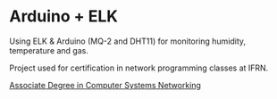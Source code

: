 # Arduino + ELK

Using ELK & Arduino (MQ-2 and DHT11) for monitoring humidity, temperature and gas.

Project used for certification in network programming classes at IFRN.

[Associate Degree in Computer Systems Networking](http://diatinf.ifrn.edu.br/doku.php?id=cursos:superiores:redes:start)
